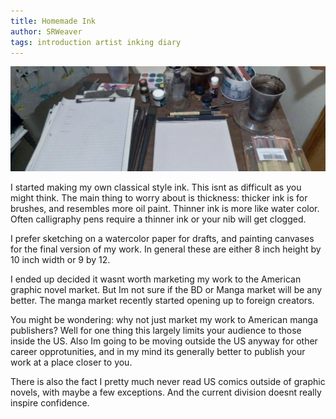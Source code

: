 ```yaml
---
title: Homemade Ink
author: SRWeaver
tags: introduction artist inking diary
---
```

![image](https://raw.githubusercontent.com/LWFlouisa/Inked/main/assets/images/posts/annotations-to-pro-git-2e/banner.jpeg)

I started making my own classical style ink. This isnt as difficult as you might think. The main thing to worry about is thickness: thicker ink is for brushes, and resembles more oil paint. Thinner ink is more like water color. Often calligraphy pens require a thinner ink or your nib will get clogged.

I prefer sketching on a watercolor paper for drafts, and painting canvases for the final version of my work. In general these are either 8 inch height by 10 inch width or 9 by 12.

I ended up decided it wasnt worth marketing my work to the American graphic novel market. But Im not sure if the BD or Manga market will be any better. The manga market recently started opening up to foreign creators.

You might be wondering: why not just market my work to American manga publishers? Well for one thing this largely limits your audience to those inside the US. Also Im going to be moving outside the US anyway for other career opprotunities, and in my mind its generally better to publish your work at a place closer to you.

There is also the fact I pretty much never read US comics outside of graphic novels, with maybe a few exceptions. And the current division doesnt really inspire confidence.
